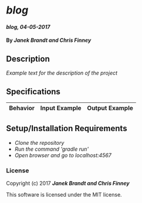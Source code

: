 # _blog_

#### _blog, 04-05-2017_

#### By _**Janek Brandt and Chris Finney**_

## Description
_Example text for the description of the project_


## Specifications

| Behavior                   | Input Example     | Output Example    |
| -------------------------- | -----------------:| -----------------:|



## Setup/Installation Requirements

* _Clone the repository_
* _Run the command 'gradle run'_
* _Open browser and go to localhost:4567_


### License

Copyright (c) 2017 **_Janek Brandt and Chris Finney_**

This software is licensed under the MIT license.
